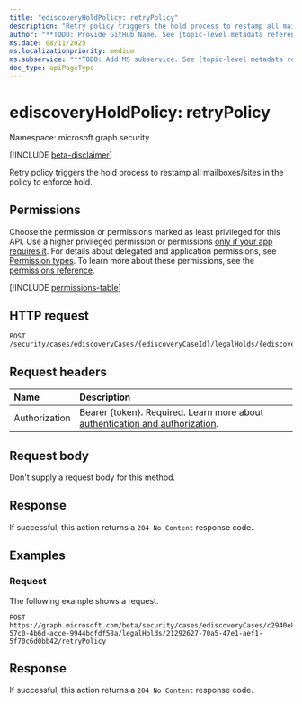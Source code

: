 ```yaml
---
title: "ediscoveryHoldPolicy: retryPolicy"
description: "Retry policy triggers the hold process to restamp all mailboxes/sites in the policy to enforce hold."
author: "**TODO: Provide GitHub Name. See [topic-level metadata reference](https://eng.ms/docs/products/microsoft-graph-service/microsoft-graph/document-apis/metadata)**"
ms.date: 08/11/2025
ms.localizationpriority: medium
ms.subservice: "**TODO: Add MS subservice. See [topic-level metadata reference](https://eng.ms/docs/products/microsoft-graph-service/microsoft-graph/document-apis/metadata)**"
doc_type: apiPageType
---
```


# ediscoveryHoldPolicy: retryPolicy

Namespace: microsoft.graph.security

[!INCLUDE [beta-disclaimer](../../includes/beta-disclaimer.md)]

Retry policy triggers the hold process to restamp all mailboxes/sites in the policy to enforce hold.

## Permissions

Choose the permission or permissions marked as least privileged for this API. Use a higher privileged permission or permissions [only if your app requires it](/graph/permissions-overview#best-practices-for-using-microsoft-graph-permissions). For details about delegated and application permissions, see [Permission types](/graph/permissions-overview#permission-types). To learn more about these permissions, see the [permissions reference](/graph/permissions-reference).

<!-- {
  "blockType": "permissions",
  "name": "security-ediscoveryholdpolicy-retrypolicy-permissions"
}
-->
[!INCLUDE [permissions-table](../includes/permissions/security-ediscoveryholdpolicy-retrypolicy-permissions.md)]

## HTTP request

<!-- {
  "blockType": "ignored"
}
-->
``` http
POST /security/cases/ediscoveryCases/{ediscoveryCaseId}/legalHolds/{ediscoveryHoldPolicyId}/retryPolicy
```

## Request headers

|Name|Description|
|:---|:---|
|Authorization|Bearer {token}. Required. Learn more about [authentication and authorization](/graph/auth/auth-concepts).|

## Request body

Don't supply a request body for this method.

## Response

If successful, this action returns a `204 No Content` response code.

## Examples

### Request

The following example shows a request.
<!-- {
  "blockType": "request",
  "name": "ediscoveryholdpolicythis.retrypolicy"
}
-->
``` http
POST https://graph.microsoft.com/beta/security/cases/ediscoveryCases/c2940e86-57c0-4b6d-acce-9944bdfdf58a/legalHolds/21292627-70a5-47e1-aef1-5f70c6d0bb42/retryPolicy
```

## Response

If successful, this action returns a `204 No Content` response code.
